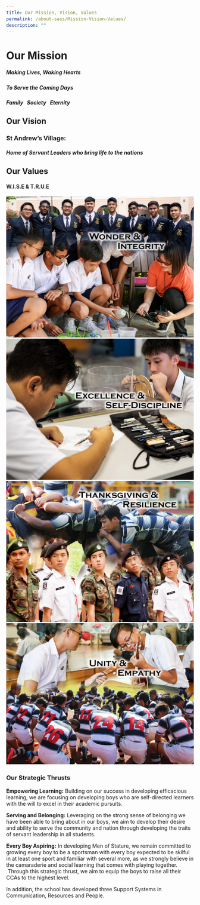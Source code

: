 ```yaml
---
title: Our Mission, Vision, Values
permalink: /about-sass/Mission-Vision-Values/
description: ""
---
```

# Our Mission

##### Making Lives, Waking Hearts
##### 
##### To Serve the Coming Days

##### Family   Society   Eternity

  

## Our Vision

### **St Andrew’s Village:** 

##### Home of Servant Leaders who bring life to the nations

  
## Our Values
#### **W.I.S.E & T.R.U.E**


 
![](/images/Mission4.jpeg)![](/images/Mission.jpeg)
![](/images/Mission2.jpeg)
![](/images/Mission3.jpeg)


### Our Strategic Thrusts

**Empowering Learning:** Building on our success in developing efficacious learning, we are focusing on developing boys who are self-directed learners with the will to excel in their academic pursuits.

  

**Serving and Belonging:** Leveraging on the strong sense of belonging we have been able to bring about in our boys, we aim to develop their desire and ability to serve the community and nation through developing the traits of servant leadership in all students.

  

**Every Boy Aspiring:** In developing Men of Stature, we remain committed to growing every boy to be a sportsman with every boy expected to be skilful in at least one sport and familiar with several more, as we strongly believe in the camaraderie and social learning that comes with playing together.  Through this strategic thrust, we aim to equip the boys to raise all their CCAs to the highest level.  

  

In addition, the school has developed three Support Systems in Communication, Resources and People.